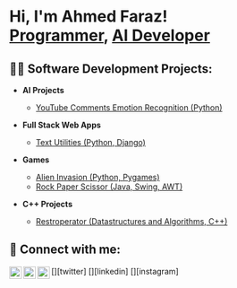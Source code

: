 <h1>Hi, I'm Ahmed Faraz! <br/><a href="https://github.com/ahmedfarazsyk">Programmer</a>, <a href="https://www.linkedin.com/in/ahmed-faraz-shaikh-30b409228/">AI Developer</a></h1>

<h2>👨‍💻 Software Development Projects:</h2>

- <b>AI Projects</b>
  - [YouTube Comments Emotion Recognition (Python)](https://github.com/joshmadakor1/Algorithms-Practice)
    
- <b>Full Stack Web Apps</b>
  - [Text Utilities (Python, Django)](https://github.com/joshmadakor1/4chan-Image-Analysis-Middleware-C964) </b>
  
- <b>Games</b>
  - [Alien Invasion (Python, Pygames)](https://github.com/joshmadakor1/Sentinel-Lab)
  - [Rock Paper Scissor (Java, Swing, AWT)](https://github.com/joshmadakor1/Jwipe.PowerShell)

- <b>C++ Projects</b>
  - [Restroperator (Datastructures and Algorithms, C++)](https://github.com/joshmadakor1/Package-Delivery-Pathfinding-Algorithm)



<h2> 🤳 Connect with me:</h2>
[<img align="left" alt="JoshMadakor | Twitter" width="22px" src="https://cdn.jsdelivr.net/npm/simple-icons@v3/icons/twitter.svg" />][twitter]
[<img align="left" alt="JoshMadakor | LinkedIn" width="22px" src="https://cdn.jsdelivr.net/npm/simple-icons@v3/icons/linkedin.svg" />][linkedin]
[<img align="left" alt="JoshMadakor | Instagram" width="22px" src="https://cdn.jsdelivr.net/npm/simple-icons@v3/icons/instagram.svg" />][instagram]

[twitter]: https://twitter.com/ahmedfarazsyk
[instagram]: https://www.instagram.com/ahmedfarazsyk/
[linkedin]: https://linkedin.com/in/ahmed-faraz-shaikh-30b409228
